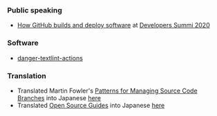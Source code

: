 ### Public speaking

 - [How GitHub builds and deploy software](https://speakerdeck.com/yuichielectric/how-github-builds-and-deploy-software) at [Developers Summi 2020](https://event.shoeisha.jp/devsumi/20200213/session/2340/)
 
### Software
 - [danger-textlint-actions](https://github.com/yuichielectric/danger-textlint-actions)

### Translation

 - Translated Martin Fowler's [Patterns for Managing Source Code Branches](https://martinfowler.com/articles/branching-patterns.html) into Japanese [here](https://bliki-ja.github.io/PatternsForManagingSourceCodeBranches/)
 - Translated [Open Source Guides](https://opensource.guide/) into Japanese [here](https://opensource.guide/ja/)
